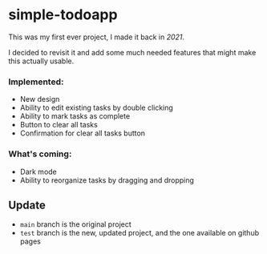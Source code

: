 # simple-todoapp
This was my first ever project, I made it back in _2021_.

I decided to revisit it and add some much needed features that might make this actually usable.

### Implemented:
- New design
- Ability to edit existing tasks by double clicking
- Ability to mark tasks as complete
- Button to clear all tasks
- Confirmation for clear all tasks button

### What's coming:
- Dark mode
- Ability to reorganize tasks by dragging and dropping

## Update
- `main` branch is the original project
- `test` branch is the new, updated project, and the one available on github pages
